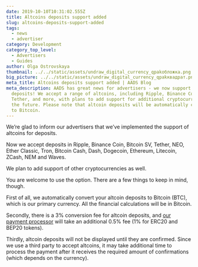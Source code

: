```yaml
---
date: 2019-10-10T10:31:02.555Z
title: Altcoins deposits support added
slug: altcoins-deposits-support-added
tags:
  - news
  - advertiser
category: Development
category_top_level:
  - Advertisers
  - Guides
author: Olga Ostrovskaya
thumbnail: ../../static/assets/undraw_digital_currency_qpakобложка.png
big_picture: ../../static/assets/undraw_digital_currency_qpakквадрат.png
meta_title: Altcoins deposits support added | AADS Blog
meta_description: AADS has great news for advertisers - we now support altcoin
  deposits! We accept a range of altcoins, including Ripple, Binance Coin,
  Tether, and more, with plans to add support for additional cryptocurrencies in
  the future. Please note that altcoin deposits will be automatically converted
  to Bitcoin.
---
```

We’re glad to inform our advertisers that we’ve implemented the support of altcoins for deposits. 



Now we accept deposits in Ripple, Binance Coin, Bitcoin SV, Tether, NEO, Ether Classic, Tron, Bitcoin Cash, Dash, Dogecoin, Ethereum, Litecoin, ZCash, NEM and Waves.



We plan to add support of other cryptocurrencies as well.



You are welcome to use the option. There are a few things to keep in mind, though.



First of all, we automatically convert your altcoin deposits to Bitcoin (BTC), which is our primary currency. All the financial calculations will be in Bitcoin.



Secondly, there is a 3% conversion fee for altcoin deposits, and [our payment processor](https://www.coinpayments.net/) will take an additional 0.5% fee (1% for ERC20 and BEP20 tokens).



Thirdly, altcoin deposits will not be displayed until they are confirmed. Since we use a third party to accept altcoins, it may take additional time to process the payment after it receives the required amount of confirmations (which depends on the currency).
